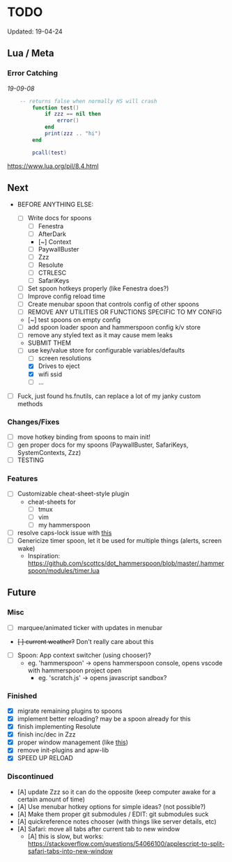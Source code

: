 # TODO

Updated: 19-04-24

## Lua / Meta

### Error Catching

_19-09-08_

```lua
    -- returns false when normally HS will crash
        function test()
            if zzz == nil then
                error()
            end
            print(zzz .. "hi")
        end

        pcall(test)
```

https://www.lua.org/pil/8.4.html

## Next

- BEFORE ANYTHING ELSE:

  - [ ] Write docs for spoons
    - [ ] Fenestra
    - [ ] AfterDark
    - [~] Context
    - [ ] PaywallBuster
    - [ ] Zzz
    - [ ] Resolute
    - [ ] CTRLESC
    - [ ] SafariKeys
  - [ ] Set spoon hotkeys properly (like Fenestra does?)
  - [ ] Improve config reload time
  - [ ] Create menubar spoon that controls config of other spoons
  - [ ] REMOVE ANY UTILITIES OR FUNCTIONS SPECIFIC TO MY CONFIG
  - [~] test spoons on empty config
  - [ ] add spoon loader spoon and hammerspoon config k/v store
  - [ ] remove any styled text as it may cause mem leaks
  - SUBMIT THEM
  - [ ] use key/value store for configurable variables/defaults
    - [ ] screen resolutions
    - [x] Drives to eject
    - [x] wifi ssid
    - [ ] ...

- [ ] Fuck, just found hs.fnutils, can replace a lot of my janky custom methods

### Changes/Fixes

- [ ] move hotkey binding from spoons to main init!
- [ ] gen proper docs for my spoons (PaywallBuster, SafariKeys, SystemContexts, Zzz)
- [ ] TESTING

### Features

- [ ] Customizable cheat-sheet-style plugin
  - cheat-sheets for
    - [ ] tmux
    - [ ] vim
    - [ ] my hammerspoon
- [ ] resolve caps-lock issue with [this](https://gist.github.com/townewgokgok/f2161047b790a2984e438471f383010e)
- [ ] Genericize timer spoon, let it be used for multiple things (alerts, screen wake)
  - Inspiration: <https://github.com/scottcs/dot_hammerspoon/blob/master/.hammerspoon/modules/timer.lua>

## Future

### Misc

- [ ] marquee/animated ticker with updates in menubar
- ~~[ ] current weather?~~ Don't really care about this
- [ ] Spoon: App context switcher (using chooser)?
  - eg. 'hammerspoon' -> opens hammerspoon console, opens vscode with hammerspoon project open
    - eg. 'scratch.js' -> opens javascript sandbox?

### Finished

- [x] migrate remaining plugins to spoons
- [x] implement better reloading? may be a spoon already for this
- [x] finish implementing Resolute
- [x] finish inc/dec in Zzz
- [x] proper window management (like [this](https://github.com/binesiyu/hammerspoon/blob/c47456e6d1eef0b161fe6784cab9a648eab83b51/ws.lua))
- [x] remove init-plugins and apw-lib
- [x] SPEED UP RELOAD

### Discontinued

- [A] update Zzz so it can do the opposite (keep computer awake for a certain amount of time)
- [A] Use menubar hotkey options for simple ideas? (not possible?)
- [A] Make them proper git submodules / EDIT: git submodules suck
- [A] quickreference notes chooser (with things like server details, etc)
- [A] Safari: move all tabs after current tab to new window
  - [A] this is slow, but works: <https://stackoverflow.com/questions/54066100/applescript-to-split-safari-tabs-into-new-window>
